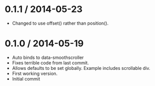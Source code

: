 
0.1.1 / 2014-05-23
==================

 * Changed to use offset() rather than position().

0.1.0 / 2014-05-19
==================

 * Auto binds to data-smoothscroller
 * Fixes terrible code from last commit.
 * Allows defaults to be set globally. Example includes scrollable div.
 * First working version.
 * Initial commit
